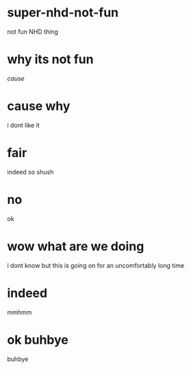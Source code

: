 # super-nhd-not-fun
not fun NHD thing

# why its not fun
*cause*

# cause why
i dont like it

# fair
indeed so shush

# no
ok

# wow what are we doing
i dont know but this is going on for an uncomfortably long time

# indeed
mmhmm

# ok buhbye
buhbye
